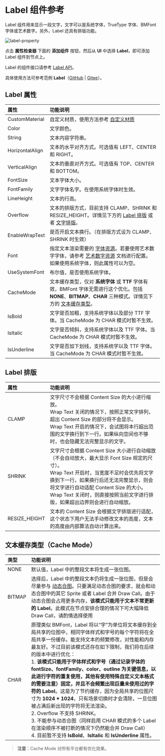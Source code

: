 # Label 组件参考

Label 组件用来显示一段文字，文字可以是系统字体，TrueType 字体、BMFont 字体或艺术数字。另外，Label 还具有排版功能。

![label-property](./label/label-property.png)

点击 **属性检查器** 下面的 **添加组件** 按钮，然后从 **UI** 中选择 **Label**，即可添加 Label 组件到节点上。

Label 的组件接口请参考 [Label API](__APIDOC__/zh/result?keyword=Label)。

具体使用方法可参考范例 **Label**（[GitHub](https://github.com/cocos/cocos-test-projects/tree/v3.6/assets/cases/ui/02.label) | [Gitee](https://gitee.com/mirrors_cocos-creator/test-cases-3d/tree/v3.6/assets/cases/ui/02.label)）。

## Label 属性

| 属性 |   功能说明
| :-------------- | :----------- |
| CustomMaterial | 自定义材质，使用方法参考 [自定义材质](../engine/ui-material.md)
| Color | 文字颜色。
| String | 文本内容字符串。
| HorizontalAlign | 文本的水平对齐方式。可选值有 LEFT、CENTER 和 RIGHT。
| VerticalAlign | 文本的垂直对齐方式。可选值有 TOP、CENTER 和 BOTTOM。
| FontSize | 文本字体大小。
| FontFamily | 文字字体名字。在使用系统字体时生效。
| LineHeight | 文本的行高。
| Overflow | 文本的排版方式，目前支持 CLAMP、SHRINK 和 RESIZE_HEIGHT。详情见下方的 [Label 排版](#label-%E6%8E%92%E7%89%88) 或者 [文字排版](../engine/label-layout.md)。
| EnableWrapText | 是否开启文本换行。（在排版方式设为 CLAMP、SHRINK 时生效）
| Font | 指定文本渲染需要的 [字体资源](../../../asset/font.md)。若要使用艺术数字字体，请参考 [艺术数字资源](../../../asset/label-atlas.md) 文档进行配置。<br>如果使用系统字体，则此属性可以为空。
| UseSystemFont | 布尔值，是否使用系统字体。
| CacheMode | 文本缓存类型，仅对 **系统字体** 或 **TTF** 字体有效，BMFont 字体无需进行这个优化。包括 **NONE**、**BITMAP**、**CHAR** 三种模式。详情见下方的 [文本缓存类型](#%E6%96%87%E6%9C%AC%E7%BC%93%E5%AD%98%E7%B1%BB%E5%9E%8B%EF%BC%88cache-mode%EF%BC%89)。
| IsBold | 文字是否加粗，支持系统字体以及部分 TTF 字体。当 CacheMode 为 CHAR 模式时暂不生效。
| IsItalic | 文字是否倾斜，支持系统字体以及 TTF 字体。当 CacheMode 为 CHAR 模式时暂不生效。
| IsUnderline | 文字是否加下划线，支持系统字以及 TTF 字体。当 CacheMode 为 CHAR 模式时暂不生效。

<!--| SpacingX | 文本字符之间的间距。（使用 BMFont 位图字体时生效）-->

## Label 排版

| 属性 |   功能说明
| :-------------- | :----------- |
| CLAMP | 文字尺寸不会根据 Content Size 的大小进行缩放。<br>Wrap Text 关闭的情况下，按照正常文字排列，超出 Content Size 的部分将不会显示。<br>Wrap Text 开启的情况下，会试图将本行超出范围的文字换行到下一行。如果纵向空间也不够时，也会隐藏无法完整显示的文字。
| SHRINK | 文字尺寸会根据 Content Size 大小进行自动缩放（不会自动放大，最大显示 Font Size 规定的尺寸）。<br>Wrap Text 开启时，当宽度不足时会优先将文字换到下一行，如果换行后还无法完整显示，则会将文字进行自动适配 Content Size 的大小。<br>Wrap Text 关闭时，则直接按照当前文字进行排版，如果超出边界则会进行自动缩放。
| RESIZE_HEIGHT | 文本的 Content Size 会根据文字排版进行适配，这个状态下用户无法手动修改文本的高度，文本的高度由内部算法自动计算出来。

## 文本缓存类型（Cache Mode）

| 类型 |   功能说明
| :-------------- | :----------- |
| NONE | 默认值，Label 中的整段文本将生成一张位图。
| BITMAP | 选择后，Label 中的整段文本仍将生成一张位图，但是会尽量参与 [动态合图](../../../advanced-topics/dynamic-atlas.md)。只要满足动态合图的要求，就会和动态合图中的其它 Sprite 或者 Label 合并 Draw Call。由于动态合图会占用更多内存，**该模式只能用于文本不常更新的 Label**。此模式在节点安排合理的情况下可大幅降低 Draw Call，请酌情选择使用
| CHAR | 原理类似 BMFont，Label 将以“字”为单位将文本缓存到全局共享的位图中，相同字体样式和字号的每个字符将在全局共享一份缓存。能支持文本的频繁修改，对性能和内存最友好。不过目前该模式还存在如下限制，我们将在后续的版本中进行优化：<br>1. **该模式只能用于字体样式和字号（通过记录字体的 fontSize、fontFamily、color、outline 为关键信息，以此进行字符的重复使用，其他有使用特殊自定义文本格式的需要注意）固定，并且不会频繁出现巨量未使用过的字符的 Label**。这是为了节约缓存，因为全局共享的位图尺寸为 **1024 * 1024**，只有场景切换时才会清除，一旦位图被占满后新出现的字符将无法渲染。<br>2. Overflow 不支持 SHRINK。<br>3. 不能参与动态合图（同样启用 CHAR 模式的多个 Label 在渲染顺序不被打断的情况下仍然能合并 Draw Call）<br>4. 目前暂不支持 **IsBold**、**IsItalic** 和 **IsUnderline** 属性。

> **注意**：Cache Mode 对所有平台都有优化效果。

<!-- ### BMFont 与 UI 合图自动批处理

 理论上，如果你的游戏 UI 没有使用系统字体或者 TTF 字体，并且所有的 UI 图片资源都可以合在一张图上，那么 UI 是可以只用一个 Draw Call 来完成的。
 更多关于 BMFont 与 UI 合图自动批处理的内容，请参考 [BMFont 与 UI 合图自动批处理](https://docs.cocos.com/creator/2.1/manual/zh/advanced-topics/ui-auto-batch.html) -->
